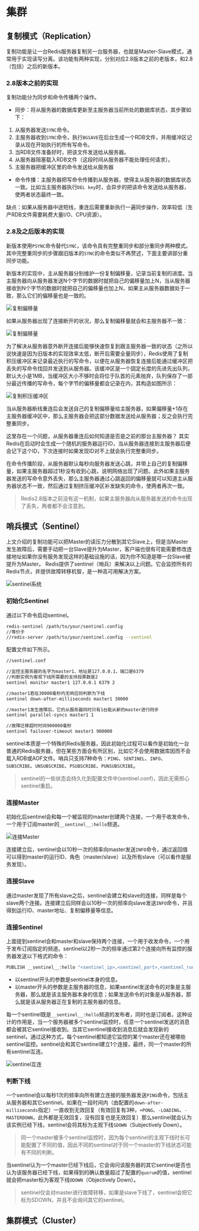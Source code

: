 # 集群

## 复制模式（Replication）

复制功能是让一台Redis服务器复制另一台服务器，也就是Master-Slave模式，通常用于实现读写分离。该功能有两种实现，分别对应2.8版本之前的老版本，和2.8（包括）之后的新版本。

### 2.8版本之前的实现

复制功能分为同步和命令传播两个操作。

- 同步：将从服务器的数据库更新至主服务器当前所处的数据库状态，其步骤如下：
1. 从服务器发送`SYNC`命令。
2. 主服务器收到`SYNC`命令，执行`BGSAVE`在后台生成一个RDB文件，并用缓冲区记录从现在开始执行的所有写命令。
3. 当RDB文件准备好时，把该文件发送给从服务器。
4. 从服务器阻塞载入RDB文件（这段时间从服务器不能处理任何请求）。
5. 主服务器把缓冲区里的命令发送给从服务器

- 命令传播：主服务器把写命令传播到从服务器，使得主从服务器的数据库状态一致。比如当主服务器执行`DEL key`时，会异步的把该命令发送给从服务器，使两者状态最终一致。

缺点：如果从服务器中途短线，重连后需要重新执行一遍同步操作，效率较低（生产RDB文件需要耗费大量I/O、CPU资源）。

### 2.8及之后版本的实现

新版本使用`PSYNC`命令替代`SYNC`，该命令具有完整重同步和部分重同步两种模式。其中完整重同步的步骤跟旧版本的`SYNC`的命令类似不再赘述，下面主要讲部分重同步功能。

新版本的实现中，主从服务器分别维护一份复制偏移量，记录当前复制的进度。当主服务器向从服务器发送N个字节的数据时就把自己的偏移量加上N，当从服务器接收到N个字节的数据时就把自己的偏移量也加上N，如果主从服务器数据处于一致，那么它们的偏移量也是一致的。

![复制偏移量](resources/cluster_1.png)

如果从服务器出现了连接断开的状况，那么复制偏移量就会和主服务器不一致：

![复制偏移量](resources/cluster_2.png)

为了解决从服务器意外断开连接后能够快速恢复到跟主服务器一致的状态（之所以说快速是因为旧版本的实现效率太低，断开后需要全量同步），Redis使用了复制积压缓冲区来记录最近执行的写命令，以便在从服务器恢复连接后能通过缓冲区把丢失的写命令找回并发送到从服务器。该缓冲区是一个固定长度的先进先出队列，默认大小是1MB，当缓冲区大小不够时会将位于队首的元素抛弃，队列保存了一部分最近传播的写命令，每个字节的偏移量都会记录在内，其构造如图所示：

![复制积压缓冲区](resources/cluster_3.png)

当从服务器断线重连后会发送自己的复制偏移量给主服务器，如果偏移量+1存在主服务器缓冲区中，那么主服务器会把这部分数据发送给从服务器；反之会执行完整重同步。

这里存在一个问题，从服务器重连后如何知道是否是之前的那台主服务器？
其实Redis在启动时会生成一个随机的服务器运行ID，当从服务器连接到主服务器后便会记下这个ID，下次连接时如果发现ID对不上就会执行完整重同步。

在命令传播阶段，从服务器默认每秒向服务器发送心跳，并带上自己的复制偏移量，如果主服务器超过1秒没有收到心跳，说明网络出现了问题。此外如果主服务器发送的写命令意外丢失，那么主服务器通过心跳返回的偏移量就可以知道主从服务器状态不一致，然后通过复制挤压缓冲区补发缺失的命令，使两者再次一致。

> Redis2.8版本之前没有这一机制，如果主服务器向从服务器发送的命令出现了丢失，两者都不会注意到。

## 哨兵模式（Sentinel）

上文介绍的复制功能可以把Master的读压力分散到其它Slave上，但是当Master发生故障后，需要手动把一台Slave提升为Master，客户端也很有可能需要修改连接地址如果你没有服务发现这样的基础设施的话，因为你不知道是哪一台Slave被提升为Master。
Redis提供了sentinel（哨兵）来解决以上问题。它会监控所有的Redis节点，并提供故障转移机智，是一种高可用解决方案。

![sentinel系统](resources/cluster_4.png)

### 初始化Sentinel

通过以下命令启动sentinel。

```bash
redis-sentinel /path/to/your/sentinel.config
//等价于
//redis-server /path/to/your/sentinel.config --sentinel
```

配置文件如下所示。

```bash
//sentinel.conf

//监控主服务器的名字为master1，地址是127.0.0.1，端口是6379
//判断实例为客观下线所需要的支持投票数是2
sentinel monitor master1 127.0.0.1 6379 2

//master1若在30000毫秒内无响应则判断为下线
sentinel down-after-milliseconds master1 30000

//master1发生故障后，它的从服务器同时只有1台能从新的master进行同步
sentinel parallel-syncs master1 1

//故障迁移超时时间900000毫秒
sentinel failover-timeout master1 900000
```

sentinel本质是一个特殊的Redis服务器，因此初始化过程可以看作是初始化一台普通的Redis服务器，但在某些方面会有所区别，比如它不会使用数据库因而不会载入RDB或AOF文件。哨兵只支持7种命令：`PING`、`SENTINEL`、`INFO`、`SUBSCRIBE`、`UNSUBSCRIBE`、`PSUBSCRIBE`、`PUNSUBSCRIBE`。

> sentinel的一些状态会持久化到配置文件中(sentinel.conf)，因此无需担心sentinel重启。

### 连接Master

初始化后sentinel会和每一个被监视的master创建两个连接，一个用于收发命令，一个用于订阅master的`__sentinel__:hello`频道。

![连接Master](resources/cluster_5.png)

连接建立后，sentinel会以10秒一次的频率向master发送`INFO`命令，通过返回值可以得到master的运行ID、角色（master/slave）以及所有slave（可以看作是服务发现）。

### 连接Slave

通过master发现了所有slave之后，sentinel会建立和slave的连接，同样是每个slave两个连接。连接建立后同样会以10秒一次的频率向slave发送`INFO`命令，并且得到运行ID、master地址、复制偏移量等信息。

### 连接Sentinel

上面提到sentinel会和master和slave保持两个连接，一个用于收发命令，一个用于发布订阅指定的频道。sentinel以2秒一次的频率通过第2个连接向所有监控的服务器发送以下格式的命令：

```bash
PUBLISH __sentinel__:hello "<sentinel_ip>,<sentinel_port>,<sentinel_runid>,<sentinel_epoch>,<master_name>,<master_ip>,<master_port>,<master_epoch>"
```

- 以sentinel开头的参数是sentinel本身的信息。
- 以master开头的参数是主服务器的信息，如果sentinel发送命令的对象是主服务器，那么就是该主服务器本身的信息；如果发送命令的对象是从服务器，那么就是该从服务器正在复制的主服务器的信息。

每一个sentinel既是`__sentinel__:hello`频道的发布者，同时也是订阅者。这种设计的作用是，当一个服务器被多个sentinel监控时，任意一个sentinel发送的消息都会被其它sentinel接收到。当其它sentinel接收到消息后就会发现新的sentinel，通过这种方式，每个sentinel都知道它监控的某个master还在被哪些sentinel监控。sentinel会和其它sentinel建立1个连接，最终，同一个master的所有sentinel互连。

![sentinel互连](resources/cluster_6.png)

### 判断下线

一个sentinel会以每秒1次的频率向所有建立连接的服务器发送`PING`命令，包括主从服务器和其它sentinel。如果在一段时间内（由配置的`down-after-milliseconds`指定）一直收到无效回复（有效回复有3种，`+PONG`、`-LOADING`、`-MASTERDOWN`，此外都是无效回复，没有回复也是无效回复）那么sentinel就会认为该实例已经下线，sentinel会将其标为主观下线`SDOWN`（Subjectively Down）。

> 同一个master被多个sentinel监控时，因为每个sentinel的主观下线时长可能配置了不同的值，因此不同的sentinel对于同一个master的下线状态可能有不同的判断。

当sentinel认为一个master已经下线后，它会询问该服务器的其它sentinel是否也认为该服务器已经下线，如果得到的确认数量超过了配置的`quorum`的值，sentinel就会把master标为客观下线`ODOWN`（Objectively Down）。

> sentinel仅会对master进行故障转移，如果是slave下线了，sentinel会把它标为SDOWN，并且不会询问其它的sentinel。

## 集群模式（Cluster）
